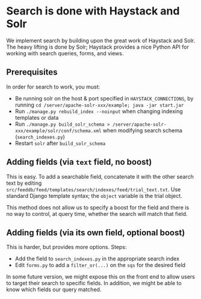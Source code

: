 Search is done with Haystack and Solr
====

We implement search by building upon the great work of Haystack and Solr. The heavy lifting is done by Solr; Haystack provides a nice Python API for working with search queries, forms, and views.

Prerequisites
----

In order for search to work, you must:
 * Be running solr on the host & port specified in `HAYSTACK_CONNECTIONS`, by running `cd /server/apache-solr-xxx/example; java -jar start.jar`
 * Run `./manage.py rebuild_index --noinput` when changing indexing templates or data
 * Run `./manage.py build_solr_schema > /server/apache-solr-xxx/example/solr/conf/schema.xml` when modifying search schema (`search_indexes.py`)
 * Restart `solr` after `build_solr_schema`

Adding fields (via `text` field, no boost)
----

This is easy. To add a searchable field, concatenate it with the other search text by editing `src/feeddb/feed/templates/search/indexes/feed/trial_text.txt`. Use standard Django template syntax; the `object` variable is the trial object.

This method does not allow us to specify a boost for the field and there is no way to control, at query time, whether the search will match that field.

Adding fields (via its own field, optional boost)
----

This is harder, but provides more options. Steps:

 * Add the field to `search_indexes.py` in the appropriate search index
 * Edit `forms.py` to add a `filter_or(...)` on the `sqs` for the desired field
 
In some future version, we might expose this on the front end to allow users to target their search to specific fields. In addition, we might be able to know which fields our query matched.
